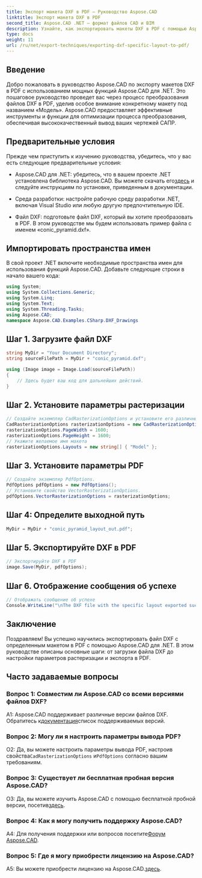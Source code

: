 ```yaml
---
title: Экспорт макета DXF в PDF — Руководство Aspose.CAD
linktitle: Экспорт макета DXF в PDF
second_title: Aspose.CAD .NET — формат файлов CAD и BIM
description: Узнайте, как экспортировать макеты DXF в PDF с помощью Aspose.CAD для .NET. Следуйте нашему пошаговому руководству для эффективного и качественного преобразования.
type: docs
weight: 11
url: /ru/net/export-techniques/exporting-dxf-specific-layout-to-pdf/
---
```

## Введение

Добро пожаловать в руководство Aspose.CAD по экспорту макетов DXF в PDF с использованием мощных функций Aspose.CAD для .NET. Это пошаговое руководство проведет вас через процесс преобразования файлов DXF в PDF, уделив особое внимание конкретному макету под названием «Модель». Aspose.CAD предоставляет эффективные инструменты и функции для оптимизации процесса преобразования, обеспечивая высококачественный вывод ваших чертежей САПР.

## Предварительные условия

Прежде чем приступить к изучению руководства, убедитесь, что у вас есть следующие предварительные условия:

- Aspose.CAD для .NET: убедитесь, что в вашем проекте .NET установлена библиотека Aspose.CAD. Вы можете скачать его[здесь](https://releases.aspose.com/cad/net/) и следуйте инструкциям по установке, приведенным в документации.

- Среда разработки: настройте рабочую среду разработки .NET, включая Visual Studio или любую другую предпочтительную IDE.

- Файл DXF: подготовьте файл DXF, который вы хотите преобразовать в PDF. В этом руководстве мы будем использовать пример файла с именем «conic_pyramid.dxf».

## Импортировать пространства имен

В свой проект .NET включите необходимые пространства имен для использования функций Aspose.CAD. Добавьте следующие строки в начало вашего кода:

```csharp
using System;
using System.Collections.Generic;
using System.Linq;
using System.Text;
using System.Threading.Tasks;
using Aspose.CAD;
namespace Aspose.CAD.Examples.CSharp.DXF_Drawings

```

## Шаг 1. Загрузите файл DXF

```csharp
string MyDir = "Your Document Directory";
string sourceFilePath = MyDir + "conic_pyramid.dxf";

using (Image image = Image.Load(sourceFilePath))
{
    // Здесь будет ваш код для дальнейших действий.
}
```

## Шаг 2. Установите параметры растеризации

```csharp
// Создайте экземпляр CadRasterizationOptions и установите его различные свойства.
CadRasterizationOptions rasterizationOptions = new CadRasterizationOptions();
rasterizationOptions.PageWidth = 1600;
rasterizationOptions.PageHeight = 1600;
// Укажите желаемое имя макета
rasterizationOptions.Layouts = new string[] { "Model" };
```

## Шаг 3. Установите параметры PDF

```csharp
// Создайте экземпляр PdfOptions.
PdfOptions pdfOptions = new PdfOptions();
// Установите свойство VectorRasterizationOptions.
pdfOptions.VectorRasterizationOptions = rasterizationOptions;
```

## Шаг 4: Определите выходной путь

```csharp
MyDir = MyDir + "conic_pyramid_layout_out.pdf";
```

## Шаг 5. Экспортируйте DXF в PDF

```csharp
// Экспортируйте DXF в PDF
image.Save(MyDir, pdfOptions);
```

## Шаг 6. Отображение сообщения об успехе

```csharp
// Отображать сообщение об успехе
Console.WriteLine("\nThe DXF file with the specific layout exported successfully to PDF.\nFile saved at " + MyDir);
```

## Заключение

Поздравляем! Вы успешно научились экспортировать файл DXF с определенным макетом в PDF с помощью Aspose.CAD для .NET. В этом руководстве описаны основные шаги: от загрузки файла DXF до настройки параметров растеризации и экспорта в PDF.

## Часто задаваемые вопросы

### Вопрос 1: Совместим ли Aspose.CAD со всеми версиями файлов DXF?

 A1: Aspose.CAD поддерживает различные версии файлов DXF. Обратитесь к[документация](https://reference.aspose.com/cad/net/)список поддерживаемых версий.

### Вопрос 2: Могу ли я настроить параметры вывода PDF?

 О2: Да, вы можете настроить параметры вывода PDF, настроив свойства`CadRasterizationOptions` и`PdfOptions` согласно вашим требованиям.

### Вопрос 3: Существует ли бесплатная пробная версия Aspose.CAD?

 О3: Да, вы можете изучить Aspose.CAD с помощью бесплатной пробной версии, посетив[здесь](https://releases.aspose.com/).

### Вопрос 4: Как я могу получить поддержку Aspose.CAD?

 A4: Для получения поддержки или вопросов посетите[Форум Aspose.CAD](https://forum.aspose.com/c/cad/19).

### Вопрос 5: Где я могу приобрести лицензию на Aspose.CAD?

 A5: Вы можете приобрести лицензию на Aspose.CAD.[здесь](https://purchase.aspose.com/buy).